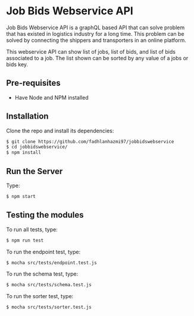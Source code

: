 Job Bids Webservice API
===============
Job Bids Webservice API is a graphQL based API that can solve problem that has existed in logistics industry for a long time. This problem can be solved by connecting the shippers and transporters in an online platform.

This webservice API can show list of jobs, list of bids, and list of bids associated to a job. The list shown can be sorted by any value of a jobs or bids key.

Pre-requisites
---------------
- Have Node and NPM installed

Installation
--------------
Clone the repo and install its dependencies:
```sh
$ git clone https://github.com/fadhlanhazmi97/jobbidswebservice
$ cd jobbidswebservice/
$ npm install
``` 

Run the Server
---------------
Type:
```sh
$ npm start
```

Testing the modules
---------------
To run all tests, type:
```sh
$ npm run test
```

To run the endpoint test, type:
```sh
$ mocha src/tests/endpoint.test.js
```

To run the schema test, type:
```sh
$ mocha src/tests/schema.test.js
```

To run the sorter test, type:
```sh
$ mocha src/tests/sorter.test.js
```